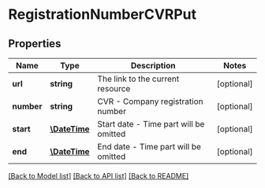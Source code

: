 # RegistrationNumberCVRPut

## Properties
Name | Type | Description | Notes
------------ | ------------- | ------------- | -------------
**url** | **string** | The link to the current resource | [optional] 
**number** | **string** | CVR - Company registration number | [optional] 
**start** | [**\DateTime**](\DateTime.md) | Start date - Time part will be omitted | [optional] 
**end** | [**\DateTime**](\DateTime.md) | End date - Time part will be omitted | [optional] 

[[Back to Model list]](../../README.md#documentation-for-models) [[Back to API list]](../../README.md#documentation-for-api-endpoints) [[Back to README]](../../README.md)

